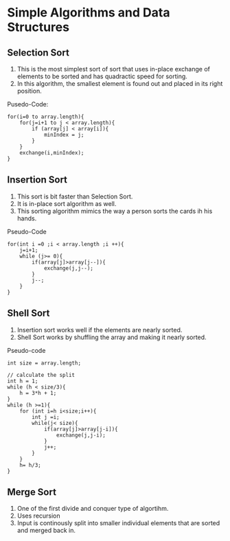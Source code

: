 # Simple Algorithms and Data Structures

## Selection Sort

1. This is the most simplest sort of sort that uses in-place exchange of elements to be sorted and has quadractic speed for sorting.
2. In this algorithm, the smallest element is found out and placed in its right position.

Pusedo-Code:
```
for(i=0 to array.length){
    for(j=i+1 to j < array.length){
        if (array[j] < array[i]){
            minIndex = j;
        }
    }
    exchange(i,minIndex);
}
```
## Insertion Sort
1. This sort is bit faster than Selection Sort.
2. It is in-place sort algorithm as well.
3. This sorting algorithm mimics the way a person sorts the cards ih his hands.

Pseudo-Code
```
for(int i =0 ;i < array.length ;i ++){
    j=i+1;
    while (j>= 0){
        if(array[j]>array[j--]){
            exchange(j,j--);
        }
        j--;
    }
}
```
## Shell Sort
1. Insertion sort works well if the elements are nearly sorted.
2. Shell Sort works by shuffling the array and making it nearly sorted.

Pseudo-code
```
int size = array.length;

// calculate the split
int h = 1;
while (h < size/3){
    h = 3*h + 1;
}
while (h >=1){
    for (int i=h i<size;i++){
        int j =i;
        while(j< size){
            if(array[j]>array[j-i]){
                exchange(j,j-i);
            }
            j++;
        }    
    }
    h= h/3;
}

```
## Merge Sort
1. One of the first divide and conquer type of algortihm.
2. Uses recursion
3. Input is continously split into smaller individual elements that are sorted and merged back in.

